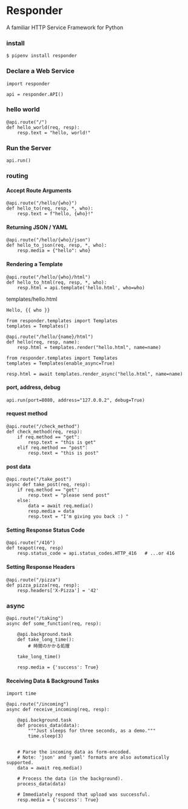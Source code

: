 # Responder
A familiar HTTP Service Framework for Python

### install
```
$ pipenv install responder
```

### Declare a Web Service
```
import responder

api = responder.API()
```

### hello world
```
@api.route("/")
def hello_world(req, resp):
    resp.text = "hello, world!"
```

### Run the Server
```
api.run()
```

### routing
#### Accept Route Arguments
```
@api.route("/hello/{who}")
def hello_to(req, resp, *, who):
    resp.text = f"hello, {who}!"
```

#### Returning JSON / YAML
```
@api.route("/hello/{who}/json")
def hello_to_json(req, resp, *, who):
    resp.media = {"hello": who}
```

#### Rendering a Template
```
@api.route("/hello/{who}/html")
def hello_to_html(req, resp, *, who):
    resp.html = api.template('hello.html', who=who)
```
templates/hello.html
```
Hello, {{ who }}
```

```
from responder.templates import Templates
templates = Templates()

@api.route("/hello/{name}/html")
def hello(req, resp, name):
    resp.html = templates.render("hello.html", name=name)
```

```
from responder.templates import Templates
templates = Templates(enable_async=True)

resp.html = await templates.render_async("hello.html", name=name)
```

#### port, address, debug
```
api.run(port=8080, address="127.0.0.2", debug=True)
```

#### request method
```
@api.route("/check_method")
def check_method(req, resp):
    if req.method == "get":
        resp.text = "this is get"
    elif req.method == "post":
        resp.text = "this is post"
```

#### post data
```
@api.route("/take_post")
async def take_post(req, resp):
    if req.method == "get":
        resp.text = "please send post"
    else:
        data = await req.media()
        resp.media = data
        resp.text = "I'm giving you back :) "
```

#### Setting Response Status Code
```
@api.route("/416")
def teapot(req, resp)
    resp.status_code = api.status_codes.HTTP_416   # ...or 416
```

#### Setting Response Headers
```
@api.route("/pizza")
def pizza_pizza(req, resp):
    resp.headers['X-Pizza'] = '42'
```

### async
```
@api.route("/taking")
async def some_function(req, resp):

    @api.background.task
    def take_long_time():
        # 時間のかかる処理

    take_long_time()

    resp.media = {'success': True}
```

#### Receiving Data & Background Tasks
```
import time

@api.route("/incoming")
async def receive_incoming(req, resp):

    @api.background.task
    def process_data(data):
        """Just sleeps for three seconds, as a demo."""
        time.sleep(3)


    # Parse the incoming data as form-encoded.
    # Note: 'json' and 'yaml' formats are also automatically supported.
    data = await req.media()

    # Process the data (in the background).
    process_data(data)

    # Immediately respond that upload was successful.
    resp.media = {'success': True}
```
